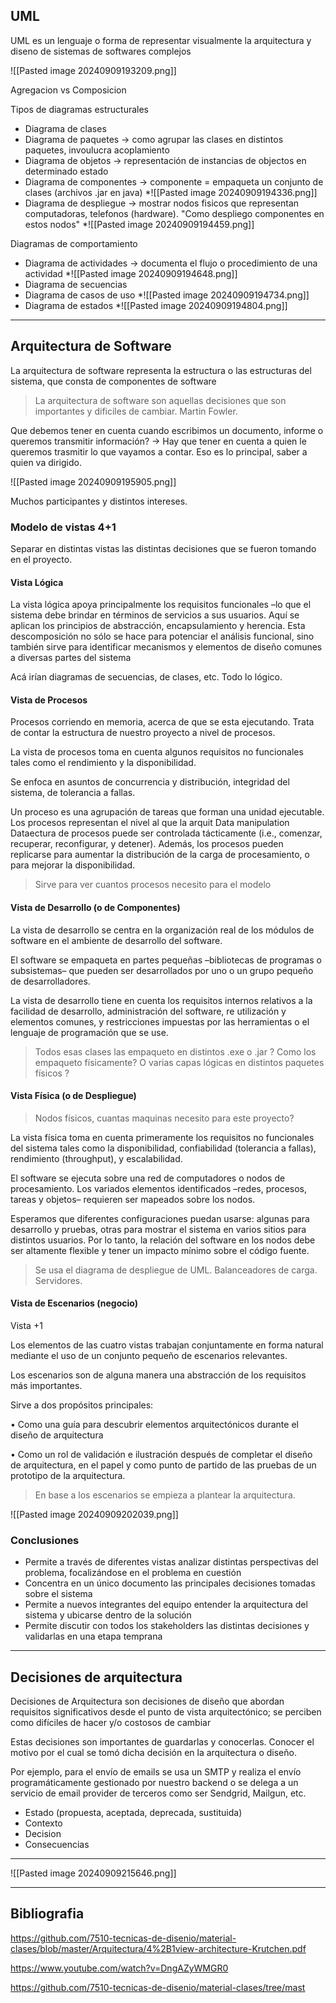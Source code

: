 
## UML

UML es un lenguaje o forma de representar visualmente la arquitectura y diseno de sistemas de softwares complejos

![[Pasted image 20240909193209.png]]

Agregacion vs Composicion

Tipos de diagramas estructurales
* Diagrama de clases
* Diagrama de paquetes -> como agrupar las clases en distintos paquetes, invoulucra acoplamiento
* Diagrama de objetos -> representación de instancias de objectos en determinado estado
* Diagrama de componentes -> componente = empaqueta un conjunto de clases  (archivos .jar en java)
*![[Pasted image 20240909194336.png]]
* Diagrama de despliegue -> mostrar nodos fisicos que representan computadoras, telefonos (hardware). "Como despliego componentes en estos nodos"
*![[Pasted image 20240909194459.png]]


Diagramas de comportamiento
* Diagrama de actividades -> documenta el flujo o procedimiento de una actividad
*![[Pasted image 20240909194648.png]]
* Diagrama de secuencias
* Diagrama de casos de uso
*![[Pasted image 20240909194734.png]]
* Diagrama de estados 
*![[Pasted image 20240909194804.png]]



---
## Arquitectura de Software

La arquitectura de software representa la estructura o las estructuras del sistema, que consta de componentes de software 

> La arquitectura de software son aquellas decisiones que son importantes y dificiles de cambiar. 
> Martin Fowler.

Que debemos tener en cuenta cuando escribimos un documento, informe o queremos transmitir información? -> Hay que tener en cuenta a quien le queremos trasmitir lo que vayamos a contar. Eso es lo principal, saber a quien va dirigido.

![[Pasted image 20240909195905.png]]

Muchos participantes y distintos intereses.

### Modelo de vistas 4+1 

Separar en distintas vistas las distintas decisiones que se fueron tomando en el proyecto.

#### Vista Lógica

La vista lógica apoya principalmente los requisitos funcionales –lo que el sistema debe brindar en términos de servicios a sus usuarios. Aquí se aplican los principios de abstracción, encapsulamiento y herencia. Esta descomposición no sólo se hace para potenciar el análisis funcional, sino también sirve para identificar mecanismos y elementos de diseño comunes a diversas partes del sistema

Acá irían diagramas de secuencias, de clases, etc. Todo lo lógico.


#### Vista de Procesos

Procesos corriendo en memoria, acerca de que se esta ejecutando. Trata de contar la estructura de nuestro proyecto a nivel de procesos.

La vista de procesos toma en cuenta algunos requisitos no funcionales tales como el rendimiento y la disponibilidad. 

Se enfoca en asuntos de concurrencia y distribución, integridad del sistema, de tolerancia a fallas. 

Un proceso es una agrupación de tareas que forman una unidad ejecutable. Los procesos representan el nivel al que la arquit Data manipulation Dataectura de procesos puede ser controlada tácticamente (i.e., comenzar, recuperar, reconfigurar, y detener). Además, los procesos pueden replicarse para aumentar la distribución de la carga de procesamiento, o para mejorar la disponibilidad.

> Sirve para ver cuantos procesos necesito para el modelo


#### Vista de Desarrollo (o de Componentes)

La vista de desarrollo se centra en la organización real de los módulos de software en el ambiente de desarrollo del software. 

El software se empaqueta en partes pequeñas –bibliotecas de programas o subsistemas– que pueden ser desarrollados por uno o un grupo pequeño de desarrolladores. 

La vista de desarrollo tiene en cuenta los requisitos internos relativos a la facilidad de desarrollo, administración del software, re utilización y elementos comunes, y restricciones impuestas por las herramientas o el lenguaje de programación que se use.

> Todos esas clases las empaqueto en distintos .exe o .jar ? Como los empaqueto físicamente? O varias capas lógicas en distintos paquetes físicos ? 


#### Vista Física (o de Despliegue)

> Nodos físicos, cuantas maquinas necesito para este proyecto? 

La vista física toma en cuenta primeramente los requisitos no funcionales del sistema tales como la disponibilidad, confiabilidad (tolerancia a fallas), rendimiento (throughput), y escalabilidad.

El software se ejecuta sobre una red de computadores o nodos de procesamiento. Los variados elementos identificados –redes, procesos, tareas y objetos– requieren ser mapeados sobre los nodos.

Esperamos que diferentes configuraciones puedan usarse: algunas para desarrollo y pruebas, otras para mostrar el sistema en varios sitios para distintos usuarios. Por lo tanto, la relación del software en los nodos debe ser altamente flexible y tener un impacto mínimo sobre el código fuente.

> Se usa el diagrama de despliegue de UML.
> Balanceadores de carga. Servidores. 


#### Vista de Escenarios (negocio)

Vista +1

Los elementos de las cuatro vistas trabajan conjuntamente en forma natural mediante el uso de un conjunto pequeño de escenarios relevantes.

Los escenarios son de alguna manera una abstracción de los requisitos más importantes.

Sirve a dos propósitos principales:

• Como una guía para descubrir elementos arquitectónicos durante el diseño de arquitectura

• Como un rol de validación e ilustración después de completar el diseño de arquitectura, en el papel y como punto de partido de las pruebas de un prototipo de la arquitectura.

> En base a los escenarios se empieza a plantear la arquitectura.

![[Pasted image 20240909202039.png]]


### Conclusiones

- Permite a través de diferentes vistas analizar distintas perspectivas del problema, focalizándose en el problema en cuestión 
- Concentra en un único documento las principales decisiones tomadas sobre el sistema 
- Permite a nuevos integrantes del equipo entender la arquitectura del sistema y ubicarse dentro de la solución 
- Permite discutir con todos los stakeholders las distintas decisiones y validarlas en una etapa temprana

---


## Decisiones de arquitectura

Decisiones de Arquitectura son decisiones de diseño que abordan requisitos significativos desde el punto de vista arquitectónico; se perciben como difíciles de hacer y/o costosos de cambiar

Estas decisiones son importantes de guardarlas y conocerlas. Conocer el motivo por el cual se tomó dicha decisión en la arquitectura o diseño.

Por ejemplo, para el envío de emails se usa un SMTP y realiza el envío programáticamente gestionado por nuestro backend o se delega a un servicio de email provider de terceros como ser Sendgrid, Mailgun, etc.

* Estado (propuesta, aceptada, deprecada, sustituida)
* Contexto
* Decision
* Consecuencias

---


![[Pasted image 20240909215646.png]]



---



## Bibliografia

https://github.com/7510-tecnicas-de-disenio/material-clases/blob/master/Arquitectura/4%2B1view-architecture-Krutchen.pdf

https://www.youtube.com/watch?v=DngAZyWMGR0

https://github.com/7510-tecnicas-de-disenio/material-clases/tree/mast









